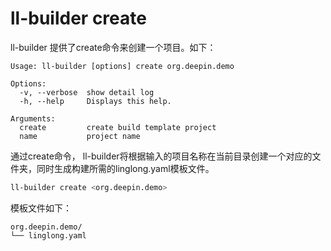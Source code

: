 # ll-builder create
ll-builder 提供了create命令来创建一个项目。如下：

```plain
Usage: ll-builder [options] create org.deepin.demo

Options:
  -v, --verbose  show detail log
  -h, --help     Displays this help.

Arguments:
  create         create build template project
  name           project name
```

通过create命令， ll-builder将根据输入的项目名称在当前目录创建一个对应的文件夹，同时生成构建所需的linglong.yaml模板文件。

```bash
ll-builder create <org.deepin.demo>
```

模板文件如下：

```
org.deepin.demo/
└── linglong.yaml
```